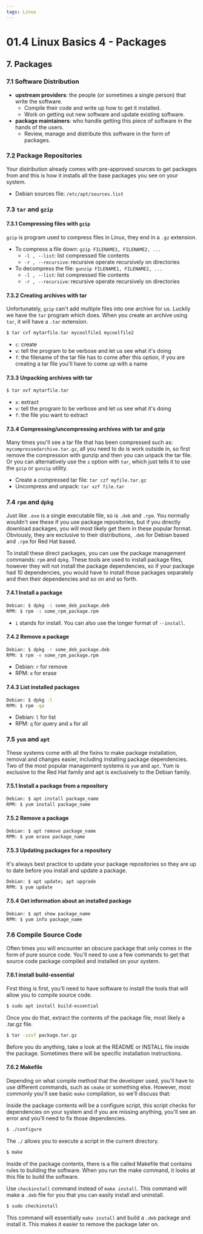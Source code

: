 ```yaml
---
tags: Linux
---
```


# 01.4 Linux Basics 4 - Packages
## 7. Packages
### 7.1 Software Distribution
-  **upstream providers**: the people (or sometimes a single person) that write the software. 
	- Compile their code and write up how to get it installed.
	- Work on getting out new software and update existing software. 
- **package maintainers**: who handle getting this piece of software in the hands of the users. 
	- Review, manage and distribute this software in the form of packages.

### 7.2 Package Repositories
Your distribution already comes with pre-approved sources to get packages from and this is how it installs all the base packages you see on your system.

- Debian sources file: `/etc/apt/sources.list`

### 7.3 `tar` and `gzip`
#### 7.3.1 Compressing files with `gzip`
`gzip` is program used to compress files in Linux, they end in a `.gz` extension.

- To compress a file down:  `gzip FILENAME1, FILENAME2, ...`
	- `-l , --list`: list compressed file contents
	- `-r , --recursive`: recursive operate recursively on directories
- To decompress the file: `gunzip FILENAME1, FILENAME2, ...`
	- `-l , --list`: list compressed file contents
	- `-r , --recursive`: recursive operate recursively on directories

#### 7.3.2 Creating archives with tar
Unfortunately, `gzip` can't add multiple files into one archive for us. Luckily we have the `tar` program which does. When you create an archive using `tar`, it will have a `.tar` extension.

```bash
$ tar cvf mytarfile.tar mycoolfile1 mycoolfile2
```

- `c`: create
- `v`: tell the program to be verbose and let us see what it's doing
- `f`: the filename of the tar file has to come after this option, 
  if you are creating a tar file you'll have to come up with a name

#### 7.3.3 Unpacking archives with tar
```bash
$ tar xvf mytarfile.tar
```
- `x`: extract
- `v`: tell the program to be verbose and let us see what it's doing
- `f`: the file you want to extract

#### 7.3.4 Compressing/uncompressing archives with tar and gzip
Many times you'll see a tar file that has been compressed such as: `mycompressedarchive.tar.gz`, all you need to do is work outside in, so first remove the compression with gunzip and then you can unpack the tar file. Or you can alternatively use the `z` option with `tar`, which just tells it to use the `gzip` or `gunzip` utility.

- Create a compressed tar file:  `tar czf myfile.tar.gz`
- Uncompress and unpack:  `tar xzf file.tar`

### 7.4 `rpm` and `dpkg`
Just like `.exe` is a single executable file, so is `.deb` and `.rpm`. You normally wouldn't see these if you use package repositories, but if you directly download packages, you will most likely get them in these popular format. Obviously, they are exclusive to their distributions, `.deb` for Debian based and `.rpm` for Red Hat based.

To install these direct packages, you can use the package management commands: `rpm` and `dpkg`. These tools are used to install package files, however they will not install the package dependencies, so if your package had 10 dependencies, you would have to install those packages separately and then their dependencies and so on and so forth. 

#### 7.4.1 Install a package
```bash
Debian: $ dpkg -i some_deb_package.deb
RPM: $ rpm -i some_rpm_package.rpm
```  

- `i` stands for install. You can also use the longer format of `--install`.

#### 7.4.2 Remove a package
```bash
Debian: $ dpkg -r some_deb_package.deb
RPM: $ rpm -e some_rpm_package.rpm
```

- Debian: `r` for remove
- RPM: `e` for erase

#### 7.4.3 List installed packages
```bash
Debian: $ dpkg -l 
RPM: $ rpm -qa
```

- Debian: `l` for list  
- RPM: `q` for query and `a` for all

### 7.5 `yum` and `apt`
These systems come with all the fixins to make package installation, removal and changes easier, including installing package dependencies. Two of the most popular management systems is `yum` and `apt`. Yum is exclusive to the Red Hat family and apt is exclusively to the Debian family.

#### 7.5.1 Install a package from a repository
```bash  
Debian: $ apt install package_name  
RPM: $ yum install package_name
``` 

#### 7.5.2 Remove a package
```bash
Debian: $ apt remove package_name
RPM: $ yum erase package_name
```  

#### 7.5.3 Updating packages for a repository
It's always best practice to update your package repositories so they are up to date before you install and update a package.
```bash
Debian: $ apt update; apt upgrade
RPM: $ yum update
```

#### 7.5.4 Get information about an installed package
```bash 
Debian: $ apt show package_name
RPM: $ yum info package_name
```

### 7.6 Compile Source Code
Often times you will encounter an obscure package that only comes in the form of pure source code. You'll need to use a few commands to get that source code package compiled and installed on your system.

#### 7.6.1 install build-essential
First thing is first, you'll need to have software to install the tools that will allow you to compile source code.

```bash
$ sudo apt install build-essential
```

Once you do that, extract the contents of the package file, most likely a .tar.gz file.

```bash
$ tar -xzvf package.tar.gz
```

Before you do anything, take a look at the README or INSTALL file inside the package. Sometimes there will be specific installation instructions.

#### 7.6.2 Makefile
Depending on what compile method that the developer used, you'll have to use different commands, such as `cmake` or something else. However, most commonly you'll see basic `make` compilation, so we'll discuss that:

Inside the package contents will be a configure script, this script checks for dependencies on your system and if you are missing anything, you'll see an error and you'll need to fix those dependencies.

```bash
$ ./configure
```

The `./` allows you to execute a script in the current directory.

```bash
$ make
```

Inside of the package contents, there is a file called Makefile that contains rules to building the software. When you run the make command, it looks at this file to build the software.

Use `checkinstall` command instead of `make install`. This command will make a `.deb` file for you that you can easily install and uninstall.

```bash
$ sudo checkinstall
```

This command will essentially `make install` and build a `.deb` package and install it. This makes it easier to remove the package later on.
